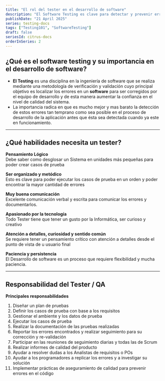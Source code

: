 ```yaml
---
title: "El rol del tester en el desarrollo de software"
description: "El Software Testing es clave para detectar y prevenir errores en el desarrollo, asegurando la calidad del producto final."
publishDate: "21 April 2025"
series: testing-docs
tags: ["Testing101", "SoftwareTesting"]
draft: false
seriesId: citrus-docs
orderInSeries: 2
---
```


## ¿Qué es el software testing y su importancia en el desarrollo de software?
* **El Testing** es una disciplina en la ingeniería de software que se realiza mediante una metodología de verificación y validación cuyo principal objetivo es localizar los errores en un **software** para ser corregidos por el equipo de desarrollo y de esta manera aumentar la confianza en el nivel de calidad del sistema.
* La importancia radica en que es mucho mejor y mas barato la detección de estos errores tan temprano como sea posible en el proceso de desarrollo de la aplicación antes que ésta sea detectada cuando ya este en funcionamiento.

---

## ¿Qué habilidades necesita un tester?

**Pensamiento Lógico**  
Debe saber como desglosar un Sistema en unidades más pequeñas para poder crear casos de prueba

**Ser organizado y metódico**  
Esto es clave para poder ejecutar los casos de prueba en un orden y poder encontrar la mayor cantidad de errores

**Muy buena comunicación**  
Excelente comunicación verbal y escrita para comunicar los errores y documentarlos.

**Apasionado por la tecnología**  
Todo Tester tiene que tener un gusto por la Informática, ser curioso y creativo

**Atención a detalles, curiosidad y sentido común**  
Se requiere tener un pensamiento crítico con atención a detalles desde el punto de vista de u usuario final

**Paciencia y persistencia**  
El Desarrollo de software es un proceso que requiere flexibilidad y mucha paciencia.

---

## Responsabilidad del Tester / QA

**Principales responsabilidades**

1. Diseñar un plan de pruebas  
2. Definir los casos de prueba con base a los requisitos  
3. Gestionar el ambiente y los datos de prueba  
4. Ejecutar los casos de prueba  
5. Realizar la documentación de las pruebas realizadas  
6. Reportar los errores encontrados y realizar seguimiento para su corrección y re-validación  
7. Participar en las reuniones de seguimiento diarias y todas las de Scrum  
8. Realizar informes de calidad del producto  
9. Ayudar a resolver dudas a los Analistas de requisitos o POs  
10. Ayudar a los programadores a replicar los errores y a investigar su solución  
11. Implementar prácticas de aseguramiento de calidad para prevenir errores en el código
